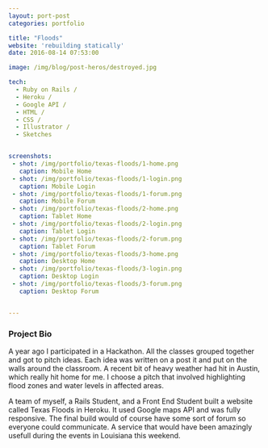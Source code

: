 ```yaml
---
layout: port-post
categories: portfolio

title: "Floods"
website: 'rebuilding statically'
date: 2016-08-14 07:53:00

image: /img/blog/post-heros/destroyed.jpg 

tech:
  - Ruby on Rails /
  - Heroku /
  - Google API /
  - HTML /
  - CSS /
  - Illustrator /
  - Sketches


screenshots: 
 - shot: /img/portfolio/texas-floods/1-home.png
   caption: Mobile Home
 - shot: /img/portfolio/texas-floods/1-login.png
   caption: Mobile Login
 - shot: /img/portfolio/texas-floods/1-forum.png
   caption: Mobile Forum
 - shot: /img/portfolio/texas-floods/2-home.png
   caption: Tablet Home
 - shot: /img/portfolio/texas-floods/2-login.png
   caption: Tablet Login
 - shot: /img/portfolio/texas-floods/2-forum.png
   caption: Tablet Forum
 - shot: /img/portfolio/texas-floods/3-home.png
   caption: Desktop Home
 - shot: /img/portfolio/texas-floods/3-login.png
   caption: Desktop Login
 - shot: /img/portfolio/texas-floods/3-forum.png
   caption: Desktop Forum


---
```


### Project Bio

A year ago I participated in a Hackathon. All the classes grouped together and got to pitch ideas. Each idea was written on a post it and put on the walls around the classroom. A recent bit of heavy weather had hit in Austin, which really hit home for me. I choose a pitch that involved highlighting flood zones and water levels in affected areas.

A team of myself, a Rails Student, and a Front End Student built a website called Texas Floods in Heroku. It used Google maps API and was fully responsive. The final build would of course have some sort of forum so everyone could communicate. A service that would have been amazingly usefull during the events in Louisiana this weekend.
<!--break-->
